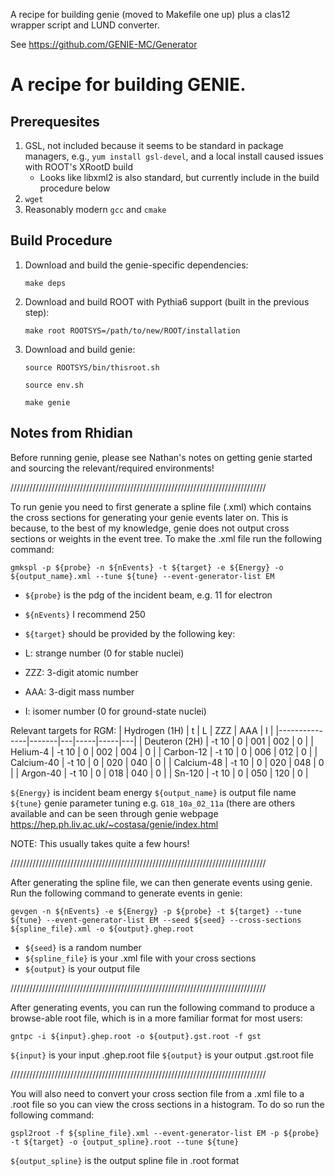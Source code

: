 A recipe for building genie (moved to Makefile one up) plus a clas12 wrapper script and LUND converter.

See https://github.com/GENIE-MC/Generator

# A recipe for building GENIE.

## Prerequesites
1. GSL, not included because it seems to be standard in package managers, e.g., `yum install gsl-devel`, and a local install caused issues with ROOT's XRootD build
    * Looks like libxml2 is also standard, but currently include in the build procedure below 
2. `wget`
3. Reasonably modern `gcc` and `cmake`

## Build Procedure
1. Download and build the genie-specific dependencies:
 
   `make deps`

2. Download and build ROOT with Pythia6 support (built in the previous step):

   `make root ROOTSYS=/path/to/new/ROOT/installation`

3. Download and build genie:

   `source ROOTSYS/bin/thisroot.sh`

   `source env.sh`

   `make genie`

## Notes from Rhidian

Before running genie, please see Nathan's notes on getting genie started and sourcing the relevant/required environments!

/////////////////////////////////////////////////////////////////////////////////

To run genie you need to first generate a spline file (.xml) which contains the cross sections for generating your genie events later on. This is because, to the best of my knowledge, genie does not output cross sections or weights in the event tree. To make the .xml file run the following command:

`gmkspl -p ${probe} -n ${nEvents} -t ${target} -e ${Energy} -o ${output_name}.xml --tune ${tune} --event-generator-list EM`

* `${probe}` is the pdg of the incident beam, e.g. 11 for electron
* `${nEvents}` I recommend 250
* `${target}` should be provided by the following key:

* L: strange number (0 for stable nuclei)
* ZZZ: 3-digit atomic number
* AAA: 3-digit mass number
* I: isomer number (0 for ground-state nuclei)

Relevant targets for RGM:
| Hydrogen (1H) |   t   | L | ZZZ | AAA | I |
|---------------|-------|---|-----|-----|---|
| Deuteron (2H) | -t 10 | 0 | 001 | 002 | 0 |
| Helium-4      | -t 10 | 0 | 002 | 004 | 0 |
| Carbon-12     | -t 10 | 0 | 006 | 012 | 0 |
| Calcium-40    | -t 10 | 0 | 020 | 040 | 0 |
| Calcium-48    | -t 10 | 0 | 020 | 048 | 0 |
| Argon-40      | -t 10 | 0 | 018 | 040 | 0 |
| Sn-120        | -t 10 | 0 | 050 | 120 | 0 |

`${Energy}` is incident beam energy
`${output_name}` is output file name
`${tune}` genie parameter tuning e.g. `G18_10a_02_11a` (there are others available and can be seen through genie webpage https://hep.ph.liv.ac.uk/~costasa/genie/index.html

NOTE: This usually takes quite a few hours!

/////////////////////////////////////////////////////////////////////////////////

After generating the spline file, we can then generate events using genie. Run the following command to generate events in genie:

`gevgen -n ${nEvents} -e ${Energy} -p ${probe} -t ${target} --tune ${tune} --event-generator-list EM --seed ${seed} --cross-sections ${spline_file}.xml -o ${output}.ghep.root`

* `${seed}` is a random number
* `${spline_file}` is your .xml file with your cross sections
* `${output}` is your output file

/////////////////////////////////////////////////////////////////////////////////

After generating events, you can run the following command to produce a browse-able root file, which is in a more familiar format for most users:

`gntpc -i ${input}.ghep.root -o ${output}.gst.root -f gst`

`${input}` is your input .ghep.root file
`${output}` is your output .gst.root file

/////////////////////////////////////////////////////////////////////////////////

You will also need to convert your cross section file from a .xml file to a .root file so you can view the cross sections in a histogram. To do so run the following command:

`gspl2root -f ${spline_file}.xml --event-generator-list EM -p ${probe} -t ${target} -o {output_spline}.root --tune ${tune}`

`${output_spline}` is the output spline file in .root format

